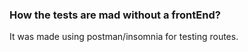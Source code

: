 ### How the tests are mad without a frontEnd?
It was made using postman/insomnia for testing routes.
